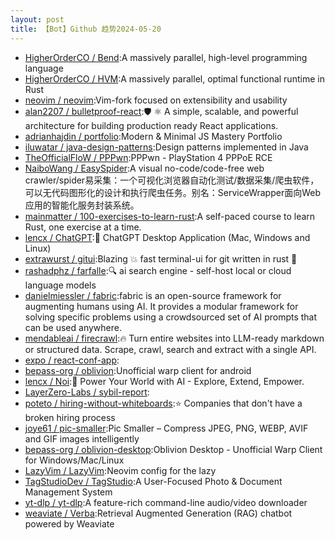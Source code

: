 ```yaml
---
layout: post
title: 【Bot】Github 趋势2024-05-20
---
```


* [HigherOrderCO / Bend](https://github.com/HigherOrderCO/Bend):A massively parallel, high-level programming language
* [HigherOrderCO / HVM](https://github.com/HigherOrderCO/HVM):A massively parallel, optimal functional runtime in Rust
* [neovim / neovim](https://github.com/neovim/neovim):Vim-fork focused on extensibility and usability
* [alan2207 / bulletproof-react](https://github.com/alan2207/bulletproof-react):🛡️ ⚛️ A simple, scalable, and powerful architecture for building production ready React applications.
* [adrianhajdin / portfolio](https://github.com/adrianhajdin/portfolio):Modern & Minimal JS Mastery Portfolio
* [iluwatar / java-design-patterns](https://github.com/iluwatar/java-design-patterns):Design patterns implemented in Java
* [TheOfficialFloW / PPPwn](https://github.com/TheOfficialFloW/PPPwn):PPPwn - PlayStation 4 PPPoE RCE
* [NaiboWang / EasySpider](https://github.com/NaiboWang/EasySpider):A visual no-code/code-free web crawler/spider易采集：一个可视化浏览器自动化测试/数据采集/爬虫软件，可以无代码图形化的设计和执行爬虫任务。别名：ServiceWrapper面向Web应用的智能化服务封装系统。
* [mainmatter / 100-exercises-to-learn-rust](https://github.com/mainmatter/100-exercises-to-learn-rust):A self-paced course to learn Rust, one exercise at a time.
* [lencx / ChatGPT](https://github.com/lencx/ChatGPT):🔮 ChatGPT Desktop Application (Mac, Windows and Linux)
* [extrawurst / gitui](https://github.com/extrawurst/gitui):Blazing 💥 fast terminal-ui for git written in rust 🦀
* [rashadphz / farfalle](https://github.com/rashadphz/farfalle):🔍 ai search engine - self-host local or cloud language models
* [danielmiessler / fabric](https://github.com/danielmiessler/fabric):fabric is an open-source framework for augmenting humans using AI. It provides a modular framework for solving specific problems using a crowdsourced set of AI prompts that can be used anywhere.
* [mendableai / firecrawl](https://github.com/mendableai/firecrawl):🔥 Turn entire websites into LLM-ready markdown or structured data. Scrape, crawl, search and extract with a single API.
* [expo / react-conf-app](https://github.com/expo/react-conf-app):
* [bepass-org / oblivion](https://github.com/bepass-org/oblivion):Unofficial warp client for android
* [lencx / Noi](https://github.com/lencx/Noi):🚀 Power Your World with AI - Explore, Extend, Empower.
* [LayerZero-Labs / sybil-report](https://github.com/LayerZero-Labs/sybil-report):
* [poteto / hiring-without-whiteboards](https://github.com/poteto/hiring-without-whiteboards):⭐️ Companies that don't have a broken hiring process
* [joye61 / pic-smaller](https://github.com/joye61/pic-smaller):Pic Smaller – Compress JPEG, PNG, WEBP, AVIF and GIF images intelligently
* [bepass-org / oblivion-desktop](https://github.com/bepass-org/oblivion-desktop):Oblivion Desktop - Unofficial Warp Client for Windows/Mac/Linux
* [LazyVim / LazyVim](https://github.com/LazyVim/LazyVim):Neovim config for the lazy
* [TagStudioDev / TagStudio](https://github.com/TagStudioDev/TagStudio):A User-Focused Photo & Document Management System
* [yt-dlp / yt-dlp](https://github.com/yt-dlp/yt-dlp):A feature-rich command-line audio/video downloader
* [weaviate / Verba](https://github.com/weaviate/Verba):Retrieval Augmented Generation (RAG) chatbot powered by Weaviate

